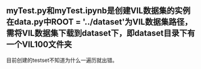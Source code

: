 myTest.py和myTest.ipynb是创建VIL数据集的实例
在data.py中ROOT = '../dataset'为VIL数据集路径，需将VIL数据集下载到dataset下，即dataset目录下有一个VIL100文件夹
---
目前创建的testset不知道为什么一遍历就出错。